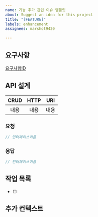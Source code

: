```yaml
---
name: 기능 추가 관련 이슈 템플릿
about: Suggest an idea for this project
title: "[FEATURE]"
labels: enhancement
assignees: marshot9420

---
```


## 요구사항
[요구사항ID](링크)

## API 설계
|**CRUD**|**HTTP**|**URI**|
|:---:|:---:|:---:|
|내용|내용|내용|

### 요청
```typescript
// 인터페이스이름
```

### 응답
```typescript
// 인터페이스이름
```

## 작업 목록
- [ ]

## 추가 컨텍스트
